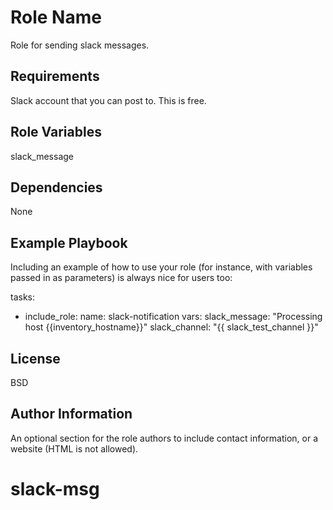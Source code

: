 Role Name
=========

Role for sending slack messages.

Requirements
------------

Slack account that you can post to.  This is free.

Role Variables
--------------

slack_message

Dependencies
------------

None

Example Playbook
----------------

Including an example of how to use your role (for instance, with variables passed in as parameters) is always nice for users too:

  tasks:

  - include_role:
      name: slack-notification
    vars:
      slack_message: "Processing host {{inventory_hostname}}"
      slack_channel: "{{ slack_test_channel }}"


License
-------

BSD

Author Information
------------------

An optional section for the role authors to include contact information, or a website (HTML is not allowed).
# slack-msg
